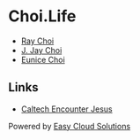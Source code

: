 # Choi.Life

- [Ray Choi](http://raychoi.org) 
- [J. Jay Choi](http://jchoi.me) 
- [Eunice Choi](http://eunice.choi.life) 


## Links

- [Caltech Encounter Jesus](http://caltech.encounterj.org) 

Powered by [Easy Cloud Solutions](https://easycloudsolutions.com)
